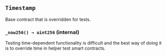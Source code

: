 ## `Timestamp`

Base contract that is overridden for tests.

### `_now256() → uint256` (internal)

Testing time-dependent functionality is difficult and the best way of
doing it is to override time in helper test smart contracts.
